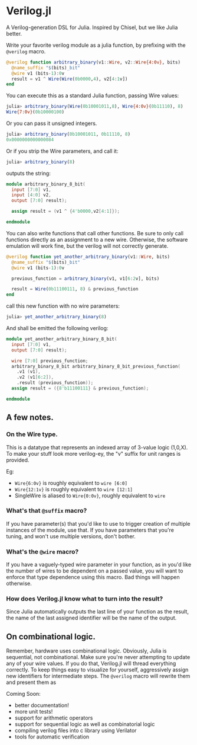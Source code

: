 # Verilog.jl

A Verilog-generation DSL for Julia.  Inspired by Chisel, but we like Julia
better.

Write your favorite verilog module as a julia function, by prefixing with
the `@verilog` macro.

```julia
@verilog function arbitrary_binary(v1::Wire, v2::Wire{4:0v}, bits)
  @name_suffix "$(bits)_bit"
  @wire v1 (bits-1):0v
  result = v1 ^ Wire(Wire(0b0000,4), v2[4:1v])
end
```

You can execute this as a standard Julia function, passing Wire values:

```julia
julia> arbitrary_binary(Wire(0b10001011,8), Wire{4:0v}(0b11110), 8)
Wire{7:0v}(0b10000100)
```

Or you can pass it unsigned integers.
```julia
julia> arbitrary_binary(0b10001011, 0b11110, 8)
0x0000000000000084
```

Or if you strip the Wire parameters, and call it:

```julia
julia> arbitrary_binary(8)
```

outputs the string:

```verilog
module arbitrary_binary_8_bit(
  input [7:0] v1,
  input [4:0] v2,
  output [7:0] result);

  assign result = (v1 ^ {4'b0000,v2[4:1]});

endmodule
```

You can also write functions that call other functions.  Be sure to only call
functions directly as an assignment to a new wire.  Otherwise, the software emulation
will work fine, but the verilog will not correctly generate.

```julia
@verilog function yet_another_arbitrary_binary(v1::Wire, bits)
  @name_suffix "$(bits)_bit"
  @wire v1 (bits-1):0v

  previous_function = arbitrary_binary(v1, v1[6:2v], bits)

  result = Wire(0b11100111, 8) & previous_function
end
```

call this new function with no wire parameters:

```julia
julia> yet_another_arbitrary_binary(8)
```

And shall be emitted the following verilog:

```verilog
module yet_another_arbitrary_binary_8_bit(
  input [7:0] v1,
  output [7:0] result);

  wire [7:0] previous_function;
  arbitrary_binary_8_bit arbitrary_binary_8_bit_previous_function(
    .v1 (v1),
    .v2 (v1[6:2]),
    .result (previous_function));
  assign result = ({8'b11100111} & previous_function);

endmodule
```

## A few notes.

### On the Wire type.  
This is a datatype that represents an indexed array of 3-value logic (1,0,X).  
To make your stuff look more verilog-ey, the "v" suffix
for unit ranges is provided.

Eg:  
* `Wire{6:0v}` is roughly equivalent to `wire [6:0]`
* `Wire{12:1v}` is roughly equivalent to `wire [12:1]`
* SingleWire is aliased to `Wire{0:0v}`, roughly equivalent to `wire`

### What's that `@suffix` macro?  
If you have parameter(s) that you'd like to use to trigger creation of multiple
instances of the module, use that.  If you have parameters that you're tuning,
and won't use multiple versions, don't bother.

### What's the `@wire` macro?  
If you have a vaguely-typed wire parameter in your function, as in you'd like
the number of wires to be dependent on a passed value, you will want to enforce
that type dependence using this macro.  Bad things will happen otherwise.

### How does Verilog.jl know what to turn into the result?
Since Julia automatically outputs the last line of your function as the result,
the name of the last assigned identifier will be the name of the output.

## On combinational logic.

Remember, hardware uses combinational logic.  Obviously, Julia is sequential,
not combinational.  Make sure you're never attempting to update any of your wire
values.  If you do that, Verilog.jl will thread everything correctly.  To keep
things easy to visualize for yourself, aggressively assign new identifiers for
intermediate steps.  The `@verilog` macro will rewrite them and present them as

Coming Soon:
* better documentation!
* more unit tests!
* support for arithmetic operators
* support for sequential logic as well as combinatorial logic
* compiling verilog files into c library using Verilator
* tools for automatic verification

